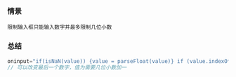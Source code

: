 ### 情景
    限制输入框只能输入数字并最多限制几位小数
### 总结
```js
oninput="if(isNaN(value)) {value = parseFloat(value)} if (value.indexOf('.') > 0) {value = value.slice(0, value.indexOf('.') + 3)}"
// 可以改变最后一个数字，值为需要几位小数加一
```
